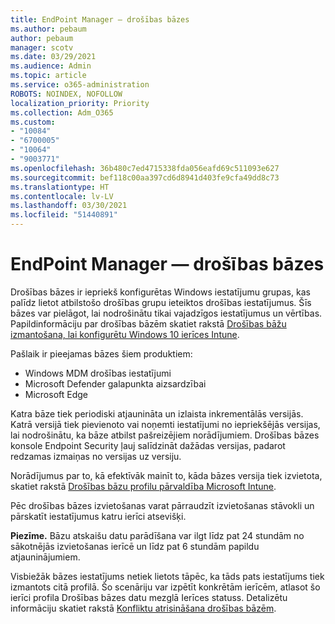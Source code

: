 ```yaml
---
title: EndPoint Manager — drošības bāzes
ms.author: pebaum
author: pebaum
manager: scotv
ms.date: 03/29/2021
ms.audience: Admin
ms.topic: article
ms.service: o365-administration
ROBOTS: NOINDEX, NOFOLLOW
localization_priority: Priority
ms.collection: Adm_O365
ms.custom:
- "10084"
- "6700005"
- "10064"
- "9003771"
ms.openlocfilehash: 36b480c7ed4715338fda056eafd69c511093e627
ms.sourcegitcommit: bef118c00aa397cd6d8941d403fe9cfa49dd8c73
ms.translationtype: HT
ms.contentlocale: lv-LV
ms.lasthandoff: 03/30/2021
ms.locfileid: "51440891"
---
```

# <a name="endpoint-manager---security-baselines"></a>EndPoint Manager — drošības bāzes

Drošības bāzes ir iepriekš konfigurētas Windows iestatījumu grupas, kas palīdz lietot atbilstošo drošības grupu ieteiktos drošības iestatījumus. Šīs bāzes var pielāgot, lai nodrošinātu tikai vajadzīgos iestatījumus un vērtības. Papildinformāciju par drošības bāzēm skatiet rakstā [Drošības bāžu izmantošana, lai konfigurētu Windows 10 ierīces Intune](https://docs.microsoft.com/mem/intune/protect/security-baselines).

Pašlaik ir pieejamas bāzes šiem produktiem:

- Windows MDM drošības iestatījumi
- Microsoft Defender galapunkta aizsardzībai
- Microsoft Edge

Katra bāze tiek periodiski atjaunināta un izlaista inkrementālās versijās. Katrā versijā tiek pievienoto vai noņemti iestatījumi no iepriekšējās versijas, lai nodrošinātu, ka bāze atbilst pašreizējiem norādījumiem. Drošības bāzes konsole Endpoint Security ļauj salīdzināt dažādas versijas, padarot redzamas izmaiņas no versijas uz versiju.

Norādījumus par to, kā efektīvāk mainīt to, kāda bāzes versija tiek izvietota, skatiet rakstā [Drošības bāzu profilu pārvaldība Microsoft Intune](https://docs.microsoft.com/mem/intune/protect/security-baselines-configure).

Pēc drošības bāzes izvietošanas varat pārraudzīt izvietošanas stāvokli un pārskatīt iestatījumus katru ierīci atsevišķi.

**Piezīme.** Bāzu atskaišu datu parādīšana var ilgt līdz pat 24 stundām no sākotnējās izvietošanas ierīcē un līdz pat 6 stundām papildu atjauninājumiem. 

Visbiežāk bāzes iestatījums netiek lietots tāpēc, ka tāds pats iestatījums tiek izmantots citā profilā. Šo scenāriju var izpētīt konkrētām ierīcēm, atlasot šo ierīci profila Drošības bāzes datu mezglā Ierīces statuss. Detalizētu informāciju skatiet rakstā [Konfliktu atrisināšana drošības bāzēm](https://docs.microsoft.com/mem/intune/protect/security-baselines-monitor#resolve-conflicts-for-security-baselines).